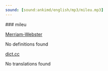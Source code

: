 ```yaml
---
sound: [sound:ankimd/english/mp3/mileu.mp3]
---
```


\### mileu

[Merriam-Webster](https://www.merriam-webster.com/dictionary/mileu)

No definitions found

[dict.cc](https://www.dict.cc/mileu)

No translations found

